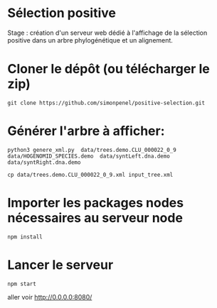 # Sélection positive
Stage : création d'un serveur web dédié à l'affichage de la sélection positive dans un arbre phylogénétique et un alignement.

# Cloner le dépôt (ou télécharger le zip)
`git clone https://github.com/simonpenel/positive-selection.git`

# Générer l'arbre à afficher:
`python3 genere_xml.py  data/trees.demo.CLU_000022_0_9  data/HOGENOMID_SPECIES.demo  data/syntLeft.dna.demo  data/syntRight.dna.demo`

`cp data/trees.demo.CLU_000022_0_9.xml input_tree.xml`

# Importer les packages nodes nécessaires au serveur node
`npm install`

# Lancer le serveur
`npm start`

aller voir http://0.0.0.0:8080/
